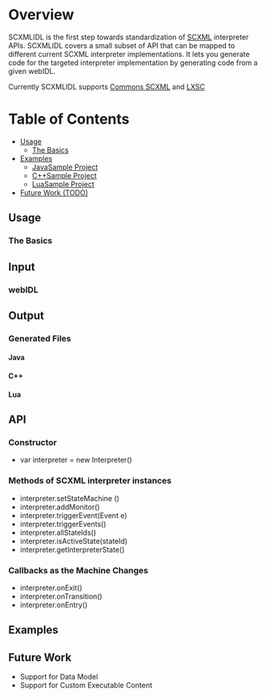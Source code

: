 # Overview
SCXMLIDL is the first step towards standardization of [SCXML][1] interpreter APIs. SCXMLIDL covers a small subset of API that can be mapped to different current SCXML interpreter implementations. It lets you generate code for the targeted interpreter implementation by generating code from a given webIDL. 

Currently  SCXMLIDL supports [Commons SCXML][2] and [LXSC][4]

# Table of Contents
* [Usage](#usage)
  * [The Basics](#the-basics)
* [Examples](#examples)
  * [JavaSample Project](#the-basics)
  * [C++Sample Project](#the-basics)
  * [LuaSample Project](#the-basics)
* [Future Work (TODO)](#futurework)

  
## Usage
### The Basics
## Input
### webIDL
## Output
### Generated Files
#### Java
#### C++
#### Lua
## API
### Constructor
* var interpreter = new Interpreter()
### Methods of SCXML interpreter instances
* interpreter.setStateMachine ()
* interpreter.addMonitor()
* interpreter.triggerEvent(Event e)
* interpreter.triggerEvents()
* interpreter.allStateIds()
* interpreter.isActiveState(stateId)
* interpreter.getInterpreterState()
### Callbacks as the Machine Changes
* interpreter.onExit()
* interpreter.onTransition()
* interpreter.onEntry()

## Examples

## Future Work

* Support for Data Model 
* Support for Custom Executable Content



[1]: http://www.w3.org/TR/scxml/
[2]: https://commons.apache.org/proper/commons-scxml/
[3]: https://github.com/tklab-tud/uscxml
[4]: https://github.com/Phrogz/LXSC

